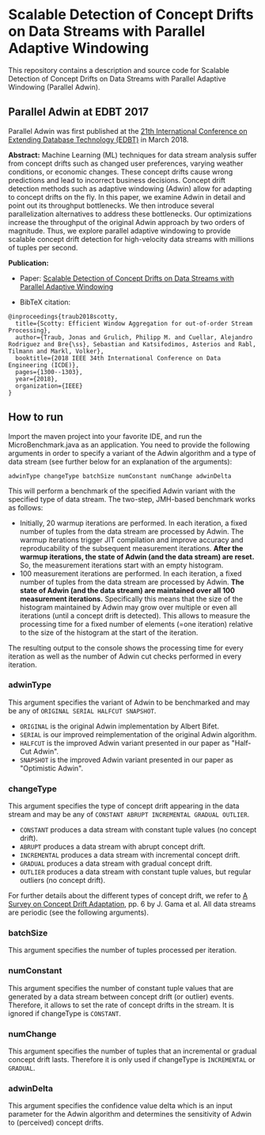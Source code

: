 
# Scalable Detection of Concept Drifts on Data Streams with Parallel Adaptive Windowing
This repository contains a description and source code for Scalable Detection of Concept Drifts on Data Streams with Parallel Adaptive Windowing (Parallel Adwin).

## Parallel Adwin at EDBT 2017
Parallel Adwin was first published at the [21th International Conference on Extending Database Technology (EDBT)](http://edbticdt2018.at/) in March 2018.  

**Abstract:**
Machine Learning (ML) techniques for data stream analysis suffer from concept drifts such as changed user preferences, varying weather conditions, or economic changes.
These concept drifts cause wrong predictions and lead to incorrect business decisions.
Concept drift detection methods such as adaptive windowing (Adwin) allow for adapting to concept drifts on the fly.
In this paper, we examine Adwin in detail and point out its throughput bottlenecks.
We then introduce several parallelization alternatives to address these bottlenecks.
Our optimizations increase the throughput of the original Adwin approach by two orders of magnitude.
Thus, we explore parallel adaptive windowing to provide scalable concept drift detection for high-velocity data streams with millions of tuples per second.

**Publication:**
- Paper: [Scalable Detection of Concept Drifts on Data Streams with Parallel Adaptive Windowing](https://github.com/TU-Berlin-DIMA/parallel-ADWIN/blob/master/paper/Scalable-Detection-of-Concept-Drifts-on-Data-Streams-with-Parallel-Adaptive-Windowing.pdf)

- BibTeX citation:
```
@inproceedings{traub2018scotty,
  title={Scotty: Efficient Window Aggregation for out-of-order Stream Processing},
  author={Traub, Jonas and Grulich, Philipp M. and Cuellar, Alejandro Rodriguez and Bre{\ss}, Sebastian and Katsifodimos, Asterios and Rabl, Tilmann and Markl, Volker},
  booktitle={2018 IEEE 34th International Conference on Data Engineering (ICDE)},
  pages={1300--1303},
  year={2018},
  organization={IEEE}
}
```

## How to run
Import the maven project into your favorite IDE, and run the MicroBenchmark.java as an application. You need to provide the following arguments in order to specify a variant of the Adwin algorithm and a type of data stream (see further below for an explanation of the arguments):

```adwinType changeType batchSize numConstant numChange adwinDelta ```

 This will perform a benchmark of the specified Adwin variant with the specified type of data stream. The two-step, JMH-based benchmark works as follows:
 * Initially, 20 warmup iterations are performed. In each iteration, a fixed number of tuples from the data stream are processed by Adwin. The warmup iterations trigger JIT compilation and improve accuracy and reproducability of the subsequent measurement iterations. **After the warmup iterations, the state of Adwin (and the data stream) are reset.** So, the measurement iterations start with an empty histogram.
 * 100 measurement iterations are performed. In each iteration, a fixed number of tuples from the data stream are processed by Adwin. **The state of Adwin (and the data stream) are maintained over all 100 measurement iterations.** Specifically this means that the size of the histogram maintained by Adwin may grow over multiple or even all iterations (until a concept drift is detected). This allows to measure the processing time for a fixed number of elements (=one iteration) relative to the size of the histogram at the start of the iteration.

The resulting output to the console shows the processing time for every iteration as well as the number of Adwin cut checks performed in every iteration.


### adwinType
This argument specifies the variant of Adwin to be benchmarked and may be any of `ORIGINAL SERIAL HALFCUT SNAPSHOT`.
* `ORIGINAL` is the original Adwin implementation by Albert Bifet.
* `SERIAL` is our improved reimplementation of the original Adwin algorithm.
* `HALFCUT` is the improved Adwin variant presented in our paper as "Half-Cut Adwin".
* `SNAPSHOT` is the improved Adwin variant presented in our paper as "Optimistic Adwin".

### changeType
This argument specifies the type of concept drift appearing in the data stream and may be any of `CONSTANT ABRUPT INCREMENTAL GRADUAL OUTLIER`.
* `CONSTANT` produces a data stream with constant tuple values (no concept drift).
* `ABRUPT` produces a data stream with abrupt concept drift.
* `INCREMENTAL` produces a data stream with incremental concept drift.
* `GRADUAL` produces a data stream with gradual concept drift.
* `OUTLIER` produces a data stream with constant tuple values, but regular outliers (no concept drift).

For further details about the different types of concept drift, we refer to [A Survey on Concept Drift Adaptation](http://www.win.tue.nl/~mpechen/publications/pubs/Gama_ACMCS_AdaptationCD_accepted.pdf), pp. 6 by J. Gama et al. All data streams are periodic (see the following arguments).

### batchSize
This argument specifies the number of tuples processed per iteration.

### numConstant
This argument specifies the number of constant tuple values that are generated by a data stream between concept drift (or outlier) events. Therefore, it allows to set the rate of concept drifts in the stream. It is ignored if changeType is `CONSTANT`.

### numChange
This argument specifies the number of tuples that an incremental or gradual concept drift lasts. Therefore it is only used if changeType is `INCREMENTAL` or `GRADUAL`.

### adwinDelta
This argument specifies the confidence value delta which is an input parameter for the Adwin algorithm and determines the sensitivity of Adwin to (perceived) concept drifts.

